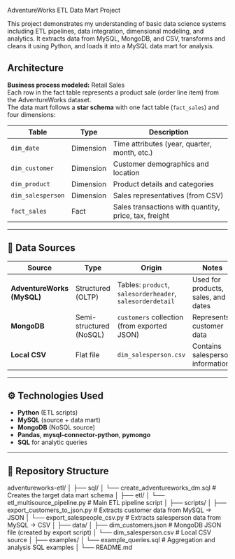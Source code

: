 AdventureWorks ETL Data Mart Project

This project demonstrates my understanding of basic data science systems including ETL pipelines, data integration, dimensional modeling, and analytics. It extracts data from MySQL, MongoDB, and CSV, transforms and cleans it using Python, and loads it into a MySQL data mart for analysis.


## Architecture
**Business process modeled:** Retail Sales  
Each row in the fact table represents a product sale (order line item) from the AdventureWorks dataset.  
The data mart follows a **star schema** with one fact table (`fact_sales`) and four dimensions:

| Table | Type | Description |
|--------|------|--------------|
| `dim_date` | Dimension | Time attributes (year, quarter, month, etc.) |
| `dim_customer` | Dimension | Customer demographics and location |
| `dim_product` | Dimension | Product details and categories |
| `dim_salesperson` | Dimension | Sales representatives (from CSV) |
| `fact_sales` | Fact | Sales transactions with quantity, price, tax, freight |

---

## 🧩 Data Sources
| Source | Type | Origin | Notes |
|---------|------|--------|-------|
| **AdventureWorks (MySQL)** | Structured (OLTP) | Tables: `product`, `salesorderheader`, `salesorderdetail` | Used for products, sales, and dates |
| **MongoDB** | Semi-structured (NoSQL) | `customers` collection (from exported JSON) | Represents customer data |
| **Local CSV** | Flat file | `dim_salesperson.csv` | Contains salesperson information |

---

## ⚙️ Technologies Used
- **Python** (ETL scripts)
- **MySQL** (source + data mart)
- **MongoDB** (NoSQL source)
- **Pandas**, **mysql-connector-python**, **pymongo**
- **SQL** for analytic queries

---

## 📂 Repository Structure
adventureworks-etl/
│
├── sql/
│ └── create_adventureworks_dm.sql # Creates the target data mart schema
│
├── etl/
│ └── etl_multisource_pipeline.py # Main ETL pipeline script
│
├── scripts/
│ ├── export_customers_to_json.py # Extracts customer data from MySQL → JSON
│ └── export_salespeople_csv.py # Extracts salesperson data from MySQL → CSV
│
├── data/
│ ├── dim_customers.json # MongoDB JSON file (created by export script)
│ └── dim_salesperson.csv # Local CSV source
│
├── examples/
│ └── example_queries.sql # Aggregation and analysis SQL examples
│
└── README.md
